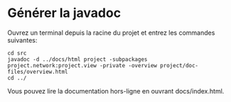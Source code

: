 # Générer la javadoc

Ouvrez un terminal depuis la racine du projet et entrez les commandes suivantes:
```
cd src  
javadoc -d ../docs/html project -subpackages project.network:project.view -private -overview project/doc-files/overview.html  
cd ../  
```

Vous pouvez lire la documentation hors-ligne en ouvrant docs/index.html.